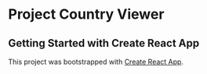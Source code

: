 # Project Country Viewer

## Getting Started with Create React App

This project was bootstrapped with [Create React App](https://github.com/facebook/create-react-app).
